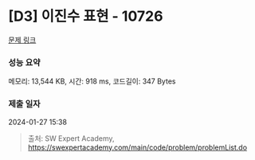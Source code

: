 # [D3] 이진수 표현 - 10726 

[문제 링크](https://swexpertacademy.com/main/code/problem/problemDetail.do?contestProbId=AXRSXf_a9qsDFAXS) 

### 성능 요약

메모리: 13,544 KB, 시간: 918 ms, 코드길이: 347 Bytes

### 제출 일자

2024-01-27 15:38



> 출처: SW Expert Academy, https://swexpertacademy.com/main/code/problem/problemList.do